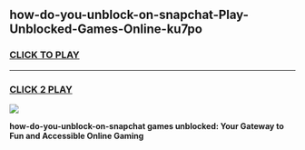 
## how-do-you-unblock-on-snapchat-Play-Unblocked-Games-Online-ku7po
<h3>
<a href="https://premium76.site?title=how-do-you-unblock-on-snapchat&ref=25A">CLICK TO PLAY</a></h3>
<hr>

<h3>
<a href="https://premium76.site?title=how-do-you-unblock-on-snapchat&ref=25A">CLICK 2 PLAY</a>
  
</h3>

<a href="https://premium76.site?title=how-do-you-unblock-on-snapchat&ref=25A"><img src="https://clearcache.store/games.png"></a>


**how-do-you-unblock-on-snapchat games unblocked: Your Gateway to Fun and Accessible Online Gaming**
